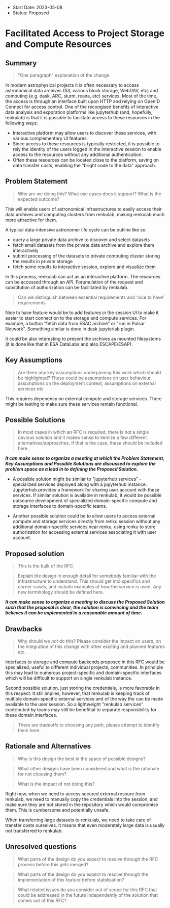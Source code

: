 - Start Date: 2023-05-08
- Status: Proposed

# Facilitated Access to Project Storage and Compute Resources

## Summary

> "One paragraph" explanation of the change.

In modern astrophysical projects it is often necessary to access astronomical data archives (S3, various block storage, WebDAV, etc) and computing (e.g. dask, ARC, slurm, reana, etc) services. Most of the time, the access is through an interface built upon HTTP and relying on OpenID Connect for access control.
One of the recongised benefits of interactive data analysis and exporation platforms like jupyterhub (and, hopefully, renkulab) is that it is possible to facilitate access to these resources in the following ways:
* Interactive platform may allow users to discover these services, with various complementary UI features. 
* Since access to these resources is typically restricted, it is possible to rely the identity of the users logged in the interactive session to enable access to the resources without any additional authentication.
* Often these resources can be located close to the platform, saving on data transfer costs, enabling the "bright code to the data" approach.

## Problem Statement

> Why are we doing this? What use cases does it support? What is the expected outcome?

This will enable users of astronomical infrastructures to easily access their data archives and computing clusters from renkulab, making renkulab much more attractive for them. 

A typical data-intensive astronomer life cycle can be outline like so:

* query a large private data archive to discover and select datasets
* fetch small datasets from the private data archive and explore them interactively
* submit processing of the datasets to private computing cluster storing the results in private storage
* fetch some results to interactive session, explore and visualize them 

In this process, renkulab can act as an interactive platform. The resources can be accessed through an API. Forumulation of the request and substitution of authorization can be facilitated by renkulab.

> Can we distinguish between essential requirements and 'nice to have' requirements

Nice to have feature would be to add features in the session UI to make it easier to start connection to the storage and compute services. For example, a button "fetch data from ESAC archive" or "run in Pulsar Network". Something similar is done in dask jupyterlab plugin.

It could be also interesting to present the archives as mounted filesystems (it is done like that in ESA DataLabs and also ESCAPE/ESAP).

## Key Assumptions

> Are there any key assumptions underpinning this work which should be highlighted?
These could be assumptions on user behaviour, assumptions on the deployment
context, assumptions on external services etc

This requires depenency on external compute and storage services. There might be testing to make sure these services remain functional.

## Possible Solutions

> In most cases in which an RFC is required, there is not a single obvious solution
and it makes sense to itemize a few different alternatives/approaches. If that is
the case, these should be included here.

***It can make sense to organize a meeting at which the Problem Statement, Key
Assumptions and Possible Solutions are discussed to explore the problem space
as a lead in to defining the Proposed Solution.***

* A possible soluton might be similar to "jupyterhub services" - specialized services deployed along with a jupyterhub instance. Jupyterhub provides a framework for sharing user account with these services.
If similar solution is available in renkulab, it would be possible outsource development of specialized domain-specific compute and storage interfaces to domain-specific teams.

* Another possible solution could be to allow users to access external compute and storage services directly from renku session without any additional domain-specific services near renku, using renku to store authorization for accessing external services associating it with user account.

## Proposed solution

> This is the bulk of the RFC.

> Explain the design in enough detail for somebody familiar with the 
infrastructure to understand. This should get into specifics and corner-cases, 
and include examples of how the service is used. Any new terminology should be 
defined here.

***It can make sense to organize a meeting to discuss the Proposed Solution such 
that the proposal is clear, the solution is convincing and the team believes it
can be implemented in a reasonable amount of time.***

## Drawbacks

> Why should we *not* do this? Please consider the impact on users,
on the integration of this change with other existing and planned features etc.

Interfaces to storage and compute backends proposed in this RFC would be specialized, useful to different individual projects, communities. In principle this may lead to numerous project-specific and domain-specific interfaces which will be difficult to support on single renkulab instance. 

Second possible solution, just storing the credentials, is more favorable in this respect. It still implies, however, that renkulab is keeping track of multiple domain-specific external services and of the way the can be made available to the user session. So a lightweight "renkulab services" contributed by teams may still be benefitial to separate responsibility for these domain interfaces.

> There are tradeoffs to choosing any path, please attempt to identify them here.



## Rationale and Alternatives

> Why is this design the best in the space of possible designs?

> What other designs have been considered and what is the rationale for not choosing them?

> What is the impact of not doing this?

Right now, when we need to access secured external resoure from renkulab, we need to manually copy the credentials into the session, and make sure they are not stored in the repository which would compromise them. This is cumbersome and potentially unsafe.

When transferring large datasets to renkulab, we need to take care of transfer costs ourselves. It means that even moderately large data is usually not transferred to renkulab.

## Unresolved questions

> What parts of the design do you expect to resolve through the RFC process 
before this gets merged?

> What parts of the design do you expect to resolve through the implementation 
of this feature before stabilisation?

> What related issues do you consider out of scope for this RFC that could be 
addressed in the future independently of the solution that comes out of this RFC?
